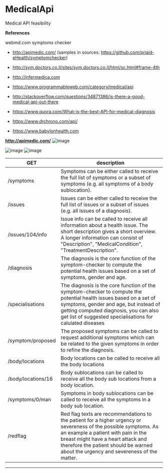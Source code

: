# MedicalApi
Medical API feasibility

<B>References</B>

webmd.com
symptoms checker

* http://apimedic.com/ (samples in sources: https://github.com/priaid-eHealth/symptomchecker)
* http://sym.doctors.co.il/sites/sym.doctors.co.il/html/sc.html#frame-4th
* http://infermedica.com

* https://www.programmableweb.com/category/medical/api
* http://stackoverflow.com/questions/34871386/is-there-a-good-medical-api-out-there
* https://www.quora.com/What-is-the-best-API-for-medical-diagnosis
* https://www.drchrono.com/api/

* https://www.babylonhealth.com

**http://apimedic.com/**
![image](https://cloud.githubusercontent.com/assets/1849690/22407188/6a6a6370-e66a-11e6-9c4f-29fb99879bc6.png)

![image](https://cloud.githubusercontent.com/assets/1849690/22407517/833e35e2-e670-11e6-818c-e3b54c507f90.png)
![image](https://cloud.githubusercontent.com/assets/1849690/22407518/89af0f3c-e670-11e6-8ba9-f8d1363a1e28.png)

GET|description
----|-------------
/symptoms | Symptoms can be either called to receive the full list of symptoms or a subset of symptoms (e.g. all symptoms of a body sublocation).
/issues | Issues can be either called to receive the full list of issues or a subset of issues (e.g. all issues of a diagnosis).
/issues/104/info | Issue info can be called to receive all information about a health issue. The short description gives a short overview. A longer information can consist of "Description", "MedicalCondition", "TreatmentDescription".
/diagnosis | The diagnosis is the core function of the symptom-checker to compute the potential health issues based on a set of symptoms, gender and age.
/specialisations | The diagnosis is the core function of the symptom-checker to compute the potential health issues based on a set of symptoms, gender and age, but instead of getting computed diagnosis, you can also get list of suggested specialisations for calulated diseases
/symptom/proposed | The proposed symptoms can be called to request additional symptoms which can be related to the given symptoms in order to refine the diagnosis.
/body/locations | Body locations can be called to receive all the body locations
/body/locations/16 | Body sublocations can be called to receive all the body sub locations from a body location.
/symptoms/0/man | Symptoms in body sublocations can be called to receive all the symptoms in a body sub location.
/redflag | Red flag texts are recommendations to the patient for a higher urgency or severeness of the possible symptoms. As an example a patient with pain in the breast might have a heart attack and therefore the patient should be warned about the urgency and severeness of the matter.
------------
